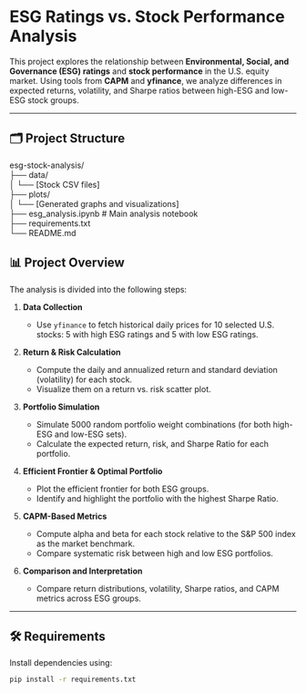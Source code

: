 # ESG Ratings vs. Stock Performance Analysis

This project explores the relationship between **Environmental, Social, and Governance (ESG) ratings** and **stock performance** in the U.S. equity market. Using tools from  **CAPM** and **yfinance**, we analyze differences in expected returns, volatility, and Sharpe ratios between high-ESG and low-ESG stock groups.

---
## 🗂️ Project Structure
esg-stock-analysis/  
├── data/  
│   └── [Stock CSV files]  
├── plots/  
│   └── [Generated graphs and visualizations]  
├── esg_analysis.ipynb     # Main analysis notebook  
├── requirements.txt  
└── README.md  


## 📊 Project Overview

The analysis is divided into the following steps:

1. **Data Collection**
   - Use `yfinance` to fetch historical daily prices for 10 selected U.S. stocks: 5 with high ESG ratings and 5 with low ESG ratings.

2. **Return & Risk Calculation**
   - Compute the daily and annualized return and standard deviation (volatility) for each stock.
   - Visualize them on a return vs. risk scatter plot.

3. **Portfolio Simulation**
   - Simulate 5000 random portfolio weight combinations (for both high-ESG and low-ESG sets).
   - Calculate the expected return, risk, and Sharpe Ratio for each portfolio.

4. **Efficient Frontier & Optimal Portfolio**
   - Plot the efficient frontier for both ESG groups.
   - Identify and highlight the portfolio with the highest Sharpe Ratio.

5. **CAPM-Based Metrics**
   - Compute alpha and beta for each stock relative to the S&P 500 index as the market benchmark.
   - Compare systematic risk between high and low ESG portfolios.

6. **Comparison and Interpretation**
   - Compare return distributions, volatility, Sharpe ratios, and CAPM metrics across ESG groups.

---

## 🛠️ Requirements

Install dependencies using:

```bash
pip install -r requirements.txt
